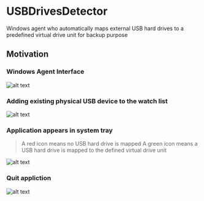 # USBDrivesDetector
Windows agent who automatically maps external USB hard drives to a predefined virtual drive unit for backup purpose

## Motivation

### Windows Agent Interface
![alt text](https://github.com/naturosofts/USBDrivesDetector/blob/master/Resources/demo_frame.JPG)

### Adding existing physical USB device to the watch list
![alt text](https://github.com/naturosofts/USBDrivesDetector/blob/master/Resources/demo_devices.JPG)

### Application appears in system tray
> A red icon means no USB hard drive is mapped
> A green icon means a USB hard drive is mapped to the defined virtual drive unit

![alt text](https://github.com/naturosofts/USBDrivesDetector/blob/master/Resources/demo_tray_exit.JPG)

### Quit appliction
![alt text](https://github.com/naturosofts/USBDrivesDetector/blob/master/Resources/demo_tray.JPG)



